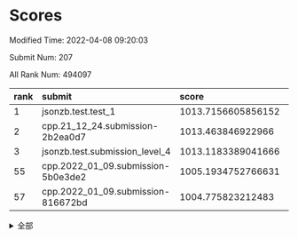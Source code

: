 # Scores

Modified Time: 2022-04-08 09:20:03

Submit Num: 207

All Rank Num: 494097

| rank |               submit               |       score        |       sigma        | pk_num |
| :--- | :--------------------------------- | :----------------- | :----------------- | :----- |
| 1    | jsonzb.test.test_1                 | 1013.7156605856152 | 0.8103907133220335 | 9548   |
| 2    | cpp.21_12_24.submission-2b2ea0d7   | 1013.463846922966  | 0.7975749562010892 | 9546   |
| 3    | jsonzb.test.submission_level_4     | 1013.1183389041666 | 0.816595407827478  | 9550   |
| 55   | cpp.2022_01_09.submission-5b0e3de2 | 1005.1934752766631 | 0.7297360893268067 | 9544   |
| 57   | cpp.2022_01_09.submission-816672bd | 1004.775823212483  | 0.7033354235788167 | 9546   |


<details>
<summary>全部</summary>

| rank |                 submit                 |       score        |       sigma        | pk_num |
| :--- | :------------------------------------- | :----------------- | :----------------- | :----- |
| 1    | jsonzb.test.test_1                     | 1013.7156605856152 | 0.8103907133220335 | 9548   |
| 2    | cpp.21_12_24.submission-2b2ea0d7       | 1013.463846922966  | 0.7975749562010892 | 9546   |
| 3    | jsonzb.test.submission_level_4         | 1013.1183389041666 | 0.816595407827478  | 9550   |
| 4    | gobigger.level_3.submission_level_3_47 | 1011.8922799820972 | 0.7906614492112725 | 9552   |
| 5    | gobigger.level_3.submission_level_3_42 | 1011.5195195995377 | 0.7877889799934232 | 9547   |
| 6    | gobigger.level_3.submission_level_3_30 | 1011.4845072854415 | 0.7845767515607244 | 9545   |
| 7    | gobigger.level_3.submission_level_3_36 | 1010.7526690059283 | 0.7817130479010939 | 9548   |
| 8    | gobigger.level_3.submission_level_3_2  | 1010.7217390667408 | 0.7521434857107075 | 9544   |
| 9    | gobigger.level_3.submission_level_3_49 | 1010.7007701675016 | 0.7745303638237824 | 9547   |
| 10   | gobigger.level_3.submission_level_3_40 | 1010.6800778423624 | 0.766406170297071  | 9551   |
| 11   | gobigger.level_3.submission_level_3_28 | 1010.6467811861145 | 0.7518898960169845 | 9551   |
| 12   | gobigger.level_3.submission_level_3_24 | 1010.6314834099779 | 0.7864338359661153 | 9550   |
| 13   | gobigger.level_3.submission_level_3_16 | 1010.5926711866604 | 0.7624290655591693 | 9550   |
| 14   | gobigger.level_3.submission_level_3_26 | 1010.3467785593876 | 0.736764783491983  | 9547   |
| 15   | gobigger.level_3.submission_level_3_38 | 1010.3397032657051 | 0.7689133082225799 | 9547   |
| 16   | gobigger.level_3.submission_level_3_1  | 1010.32916193575   | 0.754867503616575  | 9551   |
| 17   | gobigger.level_3.submission_level_3_43 | 1010.306854571487  | 0.77931974223991   | 9544   |
| 18   | gobigger.level_3.submission_level_3_46 | 1010.2669853913983 | 0.7435829394148091 | 9551   |
| 19   | gobigger.level_3.submission_level_3_27 | 1010.2620362397415 | 0.7708515332943439 | 9548   |
| 20   | gobigger.level_3.submission_level_3_19 | 1010.157484461306  | 0.7524621539599008 | 9548   |
| 21   | gobigger.level_3.submission_level_3_41 | 1010.1256130836415 | 0.7760836495428175 | 9547   |
| 22   | gobigger.level_3.submission_level_3_18 | 1010.1079802917671 | 0.746864506092559  | 9548   |
| 23   | gobigger.level_3.submission_level_3_37 | 1010.0685692767184 | 0.7447840348124839 | 9549   |
| 24   | gobigger.level_3.submission_level_3_15 | 1010.029135091961  | 0.7435256129932967 | 9543   |
| 25   | gobigger.level_3.submission_level_3_10 | 1009.971359501692  | 0.771454432902116  | 9544   |
| 26   | gobigger.level_3.submission_level_3_35 | 1009.9600358769034 | 0.7542783854627187 | 9550   |
| 27   | gobigger.level_3.submission_level_3_32 | 1009.9539325699388 | 0.7638224782958546 | 9549   |
| 28   | gobigger.level_3.submission_level_3_3  | 1009.9316786419369 | 0.7724947873337079 | 9546   |
| 29   | gobigger.level_3.submission_level_3_48 | 1009.9282751725685 | 0.7551573758166085 | 9554   |
| 30   | gobigger.level_3.submission_level_3_23 | 1009.9238516238825 | 0.7584614104942016 | 9548   |
| 31   | gobigger.level_3.submission_level_3_39 | 1009.8993732588393 | 0.7580972718272808 | 9549   |
| 32   | gobigger.level_3.submission_level_3_14 | 1009.7880194085332 | 0.7801939974880826 | 9553   |
| 33   | gobigger.level_3.submission_level_3_12 | 1009.7326814037025 | 0.763719754530359  | 9545   |
| 34   | gobigger.level_3.submission_level_3_22 | 1009.7211579656681 | 0.7362423078552922 | 9544   |
| 35   | gobigger.level_3.submission_level_3_9  | 1009.698618087187  | 0.7484051886166663 | 9545   |
| 36   | gobigger.level_3.submission_level_3_31 | 1009.6644370916463 | 0.7409024485369693 | 9550   |
| 37   | gobigger.level_3.submission_level_3_13 | 1009.6328964849168 | 0.7410524420180028 | 9550   |
| 38   | gobigger.level_3.submission_level_3_0  | 1009.5247166298793 | 0.7776171643222949 | 9549   |
| 39   | gobigger.level_3.submission_level_3_21 | 1009.5137878582827 | 0.772650841470706  | 9548   |
| 40   | gobigger.level_3.submission_level_3_45 | 1009.5083450644288 | 0.7529373194903499 | 9547   |
| 41   | gobigger.level_3.submission_level_3_20 | 1009.4335812893931 | 0.7482006245226533 | 9545   |
| 42   | gobigger.level_3.submission_level_3_25 | 1009.3587967705664 | 0.7511982618196081 | 9553   |
| 43   | gobigger.level_3.submission_level_3_33 | 1009.3371769403014 | 0.7590024427459721 | 9552   |
| 44   | gobigger.level_3.submission_level_3_4  | 1009.2523277598423 | 0.736698387283556  | 9553   |
| 45   | gobigger.level_3.submission_level_3_7  | 1009.1986725860024 | 0.7295835423130409 | 9552   |
| 46   | gobigger.level_3.submission_level_3_11 | 1009.1592103278439 | 0.7482331410467156 | 9546   |
| 47   | gobigger.level_3.submission_level_3_29 | 1009.093551865407  | 0.7526107418191511 | 9549   |
| 48   | gobigger.level_3.submission_level_3_17 | 1009.0749209435882 | 0.7484026780338543 | 9546   |
| 49   | gobigger.level_3.submission_level_3_5  | 1009.0341778673687 | 0.7623563748183931 | 9546   |
| 50   | gobigger.level_3.submission_level_3_44 | 1008.7077509115285 | 0.721194178394785  | 9547   |
| 51   | gobigger.level_3.submission_level_3_6  | 1008.289838668719  | 0.7423549059651863 | 9556   |
| 52   | gobigger.level_3.submission_level_3_8  | 1008.2050674042534 | 0.7315865322514968 | 9552   |
| 53   | gobigger.level_3.submission_level_3_34 | 1007.897953042706  | 0.7342178661044031 | 9545   |
| 54   | gobigger.level_1.submission_level_1_10 | 1005.6433281637266 | 0.7082988956772498 | 9548   |
| 55   | cpp.2022_01_09.submission-5b0e3de2     | 1005.1934752766631 | 0.7297360893268067 | 9544   |
| 56   | gobigger.level_1.submission_level_1_48 | 1005.0768318868389 | 0.7350843379857827 | 9545   |
| 57   | cpp.2022_01_09.submission-816672bd     | 1004.775823212483  | 0.7033354235788167 | 9546   |
| 58   | gobigger.level_1.submission_level_1_25 | 1004.2885219465195 | 0.7185792589925015 | 9551   |
| 59   | gobigger.level_1.submission_level_1_41 | 1004.2619663358915 | 0.7196875949653245 | 9544   |
| 60   | gobigger.level_1.submission_level_1_31 | 1004.1437924090936 | 0.7040585637636606 | 9549   |
| 61   | gobigger.level_1.submission_level_1_38 | 1004.095950716256  | 0.7175270693530894 | 9548   |
| 62   | gobigger.level_1.submission_level_1_43 | 1004.0650749929129 | 0.7115108409360466 | 9550   |
| 63   | gobigger.level_1.submission_level_1_45 | 1003.9565564893267 | 0.7255550565652741 | 9553   |
| 64   | gobigger.level_1.submission_level_1_19 | 1003.9487355841745 | 0.7153673756799824 | 9548   |
| 65   | gobigger.level_1.submission_level_1_21 | 1003.7803683547817 | 0.7085130339477705 | 9543   |
| 66   | gobigger.level_1.submission_level_1_49 | 1003.7489333829656 | 0.7118985332991816 | 9550   |
| 67   | gobigger.level_1.submission_level_1_3  | 1003.7031812340701 | 0.7145208920967588 | 9550   |
| 68   | gobigger.level_1.submission_level_1_33 | 1003.6559653704257 | 0.7212629736873892 | 9546   |
| 69   | gobigger.level_1.submission_level_1_2  | 1003.550935915412  | 0.7059230446057236 | 9548   |
| 70   | gobigger.level_1.submission_level_1_28 | 1003.464537418694  | 0.715500866741629  | 9545   |
| 71   | gobigger.level_1.submission_level_1_32 | 1003.4616298345658 | 0.7124404316963524 | 9548   |
| 72   | gobigger.level_1.submission_level_1_17 | 1003.442940464734  | 0.7271771445753424 | 9548   |
| 73   | gobigger.level_1.submission_level_1_6  | 1003.4217998037761 | 0.7104533289109866 | 9547   |
| 74   | gobigger.level_1.submission_level_1_14 | 1003.4118125456714 | 0.7004606471761571 | 9547   |
| 75   | gobigger.level_1.submission_level_1_7  | 1003.4046854200561 | 0.719959051602555  | 9545   |
| 76   | gobigger.level_1.submission_level_1_22 | 1003.3488823736973 | 0.7290729681173792 | 9547   |
| 77   | gobigger.level_1.submission_level_1_0  | 1003.3086749543196 | 0.7201942531505713 | 9539   |
| 78   | gobigger.level_1.submission_level_1_30 | 1003.3080028739976 | 0.733207512402559  | 9545   |
| 79   | gobigger.level_1.submission_level_1_16 | 1003.2879069607744 | 0.717024824671499  | 9544   |
| 80   | gobigger.level_1.submission_level_1_15 | 1003.2540184721676 | 0.7181868599011448 | 9551   |
| 81   | gobigger.level_1.submission_level_1_11 | 1003.1968990749115 | 0.7150742025690114 | 9543   |
| 82   | gobigger.level_1.submission_level_1_40 | 1003.1631985278284 | 0.7163263646271505 | 9550   |
| 83   | gobigger.level_1.submission_level_1_9  | 1003.1072474767138 | 0.7206518871507448 | 9545   |
| 84   | gobigger.level_1.submission_level_1_5  | 1003.0628077098593 | 0.7132958817256427 | 9549   |
| 85   | gobigger.level_1.submission_level_1_35 | 1003.0545199815168 | 0.7164419013310602 | 9547   |
| 86   | gobigger.level_1.submission_level_1_46 | 1003.0481778230602 | 0.7057215811119328 | 9543   |
| 87   | gobigger.level_1.submission_level_1_36 | 1002.9335667644073 | 0.7180398871941293 | 9548   |
| 88   | gobigger.level_1.submission_level_1_12 | 1002.9024413853232 | 0.7274744922429563 | 9549   |
| 89   | gobigger.level_1.submission_level_1_37 | 1002.8554261526992 | 0.718675890570772  | 9550   |
| 90   | gobigger.level_1.submission_level_1_23 | 1002.8161009088359 | 0.7132155466290535 | 9551   |
| 91   | gobigger.level_1.submission_level_1_4  | 1002.783541726527  | 0.7228975862085777 | 9547   |
| 92   | gobigger.level_1.submission_level_1_34 | 1002.6779712734407 | 0.7014435906738727 | 9548   |
| 93   | gobigger.level_1.submission_level_1_29 | 1002.6606867729884 | 0.7064588053911424 | 9551   |
| 94   | gobigger.level_1.submission_level_1_20 | 1002.6467911908551 | 0.7162496496492311 | 9543   |
| 95   | gobigger.level_1.submission_level_1_8  | 1002.5503480833612 | 0.7092117555065058 | 9549   |
| 96   | gobigger.level_1.submission_level_1_27 | 1002.4977517992348 | 0.7121866891137865 | 9549   |
| 97   | gobigger.level_1.submission_level_1_39 | 1002.4057786479653 | 0.7086513144460252 | 9551   |
| 98   | gobigger.level_1.submission_level_1_18 | 1002.3108376536611 | 0.7169564066272609 | 9546   |
| 99   | gobigger.level_1.submission_level_1_42 | 1002.3079836256861 | 0.7080381319996298 | 9552   |
| 100  | gobigger.level_1.submission_level_1_13 | 1002.2879256072555 | 0.7177959384656818 | 9544   |
| 101  | gobigger.level_1.submission_level_1_26 | 1002.2635809388181 | 0.7120874358374811 | 9545   |
| 102  | gobigger.level_1.submission_level_1_44 | 1002.1660362875812 | 0.7044443412965011 | 9547   |
| 103  | gobigger.level_1.submission_level_1_47 | 1001.927093258518  | 0.7046007446315048 | 9550   |
| 104  | gobigger.level_1.submission_level_1_24 | 1001.8616739038705 | 0.7113459774525006 | 9550   |
| 105  | gobigger.level_1.submission_level_1_1  | 1001.8072346374786 | 0.7168598703681476 | 9549   |
| 106  | gobigger.random.submission_random_22   | 997.387189087245   | 0.7173698176488158 | 9542   |
| 107  | gobigger.random.submission_random_18   | 997.2712858302947  | 0.7111691131516763 | 9550   |
| 108  | gobigger.random.submission_random_36   | 997.0883430426951  | 0.7091938952173681 | 9545   |
| 109  | gobigger.random.submission_random_15   | 996.9624188798573  | 0.7157405210669222 | 9553   |
| 110  | gobigger.random.submission_random_34   | 996.9576466557074  | 0.710771588984384  | 9546   |
| 111  | gobigger.random.submission_random_1    | 996.9061916521107  | 0.7127616168606943 | 9544   |
| 112  | gobigger.random.submission_random_49   | 996.8819941750901  | 0.7044496909992699 | 9549   |
| 113  | gobigger.random.submission_random_20   | 996.8489884501342  | 0.7150121658452293 | 9549   |
| 114  | gobigger.random.submission_random_12   | 996.5971387865168  | 0.7162927393051426 | 9545   |
| 115  | gobigger.random.submission_random_17   | 996.5873327971487  | 0.7093028729250207 | 9549   |
| 116  | gobigger.random.submission_random_3    | 996.5653469451659  | 0.7114011146045741 | 9554   |
| 117  | gobigger.random.submission_random_43   | 996.5201784145987  | 0.7070210384343388 | 9543   |
| 118  | gobigger.random.submission_random_21   | 996.4965948381795  | 0.699644777983908  | 9547   |
| 119  | gobigger.random.submission_random_39   | 996.4467730724219  | 0.7107159349822311 | 9551   |
| 120  | gobigger.random.submission_random_9    | 996.4026958621071  | 0.7085048480803183 | 9546   |
| 121  | gobigger.random.submission_random_25   | 996.3787655982123  | 0.7048471197095658 | 9548   |
| 122  | gobigger.random.submission_random_4    | 996.326641172792   | 0.7052622836785761 | 9546   |
| 123  | gobigger.random.submission_random_5    | 996.2942407089962  | 0.702441065943631  | 9548   |
| 124  | gobigger.random.submission_random_44   | 996.2479739839977  | 0.7197795301387537 | 9548   |
| 125  | gobigger.random.submission_random_8    | 996.1670120628028  | 0.7137773041823644 | 9546   |
| 126  | gobigger.random.submission_random_0    | 996.1641436379731  | 0.7063555857391244 | 9543   |
| 127  | gobigger.random.submission_random_33   | 996.1582592107887  | 0.7075040676215327 | 9541   |
| 128  | gobigger.random.submission_random_40   | 996.1542143918647  | 0.7066690970914298 | 9550   |
| 129  | gobigger.random.submission_random_26   | 996.1466483728651  | 0.7228532642914441 | 9546   |
| 130  | gobigger.random.submission_random_14   | 996.1323792243742  | 0.6997349771517105 | 9548   |
| 131  | gobigger.random.submission_random_35   | 996.1188575414818  | 0.7100388205658051 | 9546   |
| 132  | gobigger.random.submission_random_28   | 996.1097612598442  | 0.709884564799645  | 9543   |
| 133  | gobigger.random.submission_random_42   | 995.9910484108027  | 0.7203140456262931 | 9544   |
| 134  | gobigger.random.submission_random_45   | 995.9076570175446  | 0.7107750878417374 | 9547   |
| 135  | gobigger.random.submission_random_37   | 995.8983132672345  | 0.7073997051647931 | 9550   |
| 136  | gobigger.random.submission_random_29   | 995.8783184494358  | 0.7123784904019062 | 9547   |
| 137  | gobigger.random.submission_random_2    | 995.8645957684228  | 0.700125641096892  | 9548   |
| 138  | gobigger.random.submission_random_7    | 995.777355512789   | 0.7189450118149117 | 9550   |
| 139  | gobigger.random.submission_random_16   | 995.7749440099465  | 0.7072240013418895 | 9550   |
| 140  | gobigger.random.submission_random_48   | 995.6189868632915  | 0.7245622448826983 | 9552   |
| 141  | gobigger.random.submission_random_6    | 995.5119041255036  | 0.6993165035613762 | 9550   |
| 142  | gobigger.random.submission_random_38   | 995.468659492558   | 0.7168317495519722 | 9554   |
| 143  | gobigger.random.submission_random_24   | 995.4681322743862  | 0.7053852842870622 | 9551   |
| 144  | gobigger.random.submission_random_27   | 995.4534223050193  | 0.6991659291711473 | 9552   |
| 145  | gobigger.random.submission_random_11   | 995.4257116617321  | 0.7015351728818597 | 9549   |
| 146  | gobigger.random.submission_random_41   | 995.403600806577   | 0.7203081929970034 | 9544   |
| 147  | gobigger.random.submission_random_46   | 995.3713986390886  | 0.7061860644574559 | 9547   |
| 148  | gobigger.random.submission_random_23   | 995.2533961886836  | 0.708850864186504  | 9544   |
| 149  | gobigger.random.submission_random_31   | 995.185861127697   | 0.7125518523948724 | 9546   |
| 150  | gobigger.random.submission_random_13   | 995.0325103892823  | 0.7238702221785562 | 9542   |
| 151  | gobigger.random.submission_random_10   | 994.9453236713521  | 0.7214253823408305 | 9543   |
| 152  | gobigger.random.submission_random_30   | 994.6615476160546  | 0.7122905159742906 | 9548   |
| 153  | gobigger.random.submission_random_47   | 994.5752875830484  | 0.7126309074308415 | 9549   |
| 154  | gobigger.random.submission_random_32   | 994.5144130891643  | 0.7173048708570613 | 9551   |
| 155  | gobigger.level_2.submission_level_2_44 | 994.5114739273885  | 0.7069973944440723 | 9549   |
| 156  | gobigger.random.submission_random_19   | 994.4387218250497  | 0.7273068754298979 | 9551   |
| 157  | gobigger.level_2.submission_level_2_25 | 994.2713867956751  | 0.7306099010741791 | 9552   |
| 158  | gobigger.level_2.submission_level_2_4  | 993.7601775916905  | 0.7198368920647842 | 9549   |
| 159  | gobigger.level_2.submission_level_2_46 | 993.6142241538714  | 0.7272691163982693 | 9548   |
| 160  | gobigger.level_2.submission_level_2_15 | 993.5496674505046  | 0.725728767173467  | 9546   |
| 161  | gobigger.level_2.submission_level_2_42 | 993.5359823259699  | 0.7322794065766701 | 9551   |
| 162  | gobigger.level_2.submission_level_2_21 | 993.5252873942669  | 0.7390021478048822 | 9545   |
| 163  | gobigger.level_2.submission_level_2_29 | 993.508384866175   | 0.7486205366318257 | 9546   |
| 164  | gobigger.level_2.submission_level_2_47 | 993.4384094851652  | 0.7493170860801859 | 9548   |
| 165  | gobigger.level_2.submission_level_2_33 | 993.3756267423231  | 0.7474069522901136 | 9547   |
| 166  | gobigger.level_2.submission_level_2_20 | 993.3095272678784  | 0.7391662213118732 | 9544   |
| 167  | gobigger.level_2.submission_level_2_40 | 993.268963049819   | 0.7285301220800967 | 9546   |
| 168  | gobigger.level_2.submission_level_2_0  | 993.2663070144387  | 0.7517223340715588 | 9546   |
| 169  | gobigger.level_2.submission_level_2_12 | 993.2367545159484  | 0.7370872203272933 | 9553   |
| 170  | gobigger.level_2.submission_level_2_18 | 993.2251151754243  | 0.7560094222597403 | 9550   |
| 171  | gobigger.level_2.submission_level_2_10 | 993.2083591156252  | 0.7411776732499481 | 9546   |
| 172  | gobigger.level_2.submission_level_2_11 | 993.1641967024759  | 0.7338069915749609 | 9544   |
| 173  | gobigger.level_2.submission_level_2_41 | 992.9680005968594  | 0.7401024783583535 | 9546   |
| 174  | gobigger.level_2.submission_level_2_14 | 992.9381432265284  | 0.7269378503589249 | 9546   |
| 175  | gobigger.level_2.submission_level_2_13 | 992.9152573119727  | 0.7320272195208466 | 9547   |
| 176  | gobigger.level_2.submission_level_2_8  | 992.8530485378894  | 0.7526176342513015 | 9543   |
| 177  | gobigger.level_2.submission_level_2_22 | 992.5784535088125  | 0.7471016599719041 | 9546   |
| 178  | gobigger.level_2.submission_level_2_23 | 992.551847419831   | 0.742494979773623  | 9541   |
| 179  | gobigger.level_2.submission_level_2_5  | 992.4276930507995  | 0.7378693223886545 | 9548   |
| 180  | gobigger.level_2.submission_level_2_45 | 992.4213320851486  | 0.731537950055293  | 9549   |
| 181  | gobigger.level_2.submission_level_2_43 | 992.4139783881931  | 0.7251805111905374 | 9545   |
| 182  | gobigger.level_2.submission_level_2_6  | 992.3769620189781  | 0.7412991084814532 | 9546   |
| 183  | gobigger.level_2.submission_level_2_39 | 992.1779364601354  | 0.7373991884348441 | 9549   |
| 184  | gobigger.level_2.submission_level_2_37 | 992.1642015126442  | 0.7440849789522705 | 9548   |
| 185  | gobigger.level_2.submission_level_2_3  | 992.1074385646233  | 0.7764924440064956 | 9548   |
| 186  | gobigger.level_2.submission_level_2_19 | 992.0767028639381  | 0.7475135720071414 | 9549   |
| 187  | gobigger.level_2.submission_level_2_35 | 992.0241801747663  | 0.7480746026103476 | 9551   |
| 188  | gobigger.level_2.submission_level_2_49 | 991.9753635186372  | 0.7293699018504557 | 9548   |
| 189  | gobigger.level_2.submission_level_2_16 | 991.8668396613176  | 0.7464753483729475 | 9550   |
| 190  | gobigger.level_2.submission_level_2_28 | 991.7852567331493  | 0.7586185294447466 | 9548   |
| 191  | gobigger.level_2.submission_level_2_34 | 991.724461907719   | 0.7472416700689332 | 9548   |
| 192  | gobigger.level_2.submission_level_2_31 | 991.7065166489014  | 0.7386353304394532 | 9550   |
| 193  | gobigger.level_2.submission_level_2_30 | 991.6253111189774  | 0.7644054491083802 | 9551   |
| 194  | gobigger.level_2.submission_level_2_36 | 991.5482188010559  | 0.7623054477618492 | 9553   |
| 195  | gobigger.level_2.submission_level_2_1  | 991.5321690148961  | 0.7504342626489217 | 9547   |
| 196  | gobigger.level_2.submission_level_2_24 | 991.4509348435441  | 0.755677559019791  | 9548   |
| 197  | gobigger.level_2.submission_level_2_32 | 991.2662501206629  | 0.7612744366479851 | 9547   |
| 198  | gobigger.level_2.submission_level_2_9  | 991.0950037950292  | 0.7476772397448601 | 9544   |
| 199  | gobigger.level_2.submission_level_2_38 | 990.9352627873724  | 0.7602302665828485 | 9551   |
| 200  | gobigger.level_2.submission_level_2_17 | 990.8576191159433  | 0.7703293294980955 | 9547   |
| 201  | gobigger.level_2.submission_level_2_27 | 990.7821802100448  | 0.7410617188981494 | 9547   |
| 202  | gobigger.level_2.submission_level_2_2  | 990.6303008979642  | 0.7499228340295472 | 9549   |
| 203  | gobigger.level_2.submission_level_2_48 | 990.5363052219554  | 0.7490079276019784 | 9548   |
| 204  | gobigger.level_2.submission_level_2_26 | 990.442526304264   | 0.7640652894100073 | 9544   |
| 205  | gobigger.level_2.submission_level_2_7  | 989.5494759751764  | 0.7739924007143029 | 9551   |
| 206  | gobigger.none.submission_none_1        | 977.4257371569289  | 1.3317682294945012 | 9555   |
| 207  | gobigger.none.submission_none_0        | 976.7161809884965  | 1.2974837256938154 | 9548   |

</details>
